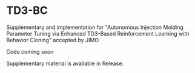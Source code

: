 # TD3-BC

Supplementary and implementation for "Autonomous Injection Molding Parameter Tuning via Enhanced TD3-Based Reinforcement Learning with Behavior Cloning" accepted by JIMO

Code coming soon

Supplementary material is available in Release.
